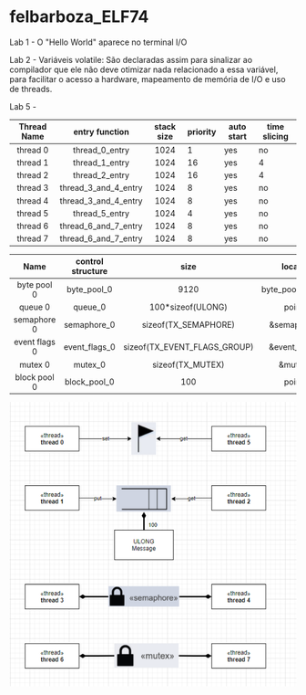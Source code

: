 # felbarboza_ELF74

Lab 1 - O "Hello World" aparece no terminal I/O

Lab 2 - Variáveis volatile: São declaradas assim para sinalizar ao compilador que ele não deve otimizar nada relacionado a essa variável, para facilitar o acesso a hardware, mapeamento de memória de I/O e uso de threads.


Lab 5 -

| Thread Name |    entry function    | stack size | priority | auto start | time slicing |
|:-----------:|:--------------------:|:----------:|----------|------------|--------------|
|   thread 0  |    thread_0_entry    |    1024    |     1    |     yes    |      no      |
|   thread 1  |    thread_1_entry    |    1024    |    16    |     yes    |       4      |
|   thread 2  |    thread_2_entry    |    1024    |    16    |     yes    |       4      |
|   thread 3  | thread_3_and_4_entry |    1024    |     8    |     yes    |      no      |
|   thread 4  | thread_3_and_4_entry |    1024    |     8    |     yes    |      no      |
|   thread 5  |    thread_5_entry    |    1024    |     4    |     yes    |      no      |
|   thread 6  | thread_6_and_7_entry |    1024    |     8    |     yes    |      no      |
|   thread 7  | thread_6_and_7_entry |    1024    |     8    |     yes    |      no      |


|      Name     | control structure |             size             |     location     |
|:-------------:|:-----------------:|:----------------------------:|:----------------:|
|  byte pool 0  |    byte_pool_0    |             9120             | byte_pool_memory |
|    queue 0    |      queue_0      |       100*sizeof(ULONG)      |      pointer     |
|  semaphore 0  |    semaphore_0    |     sizeof(TX_SEMAPHORE)     |   &semaphore_0   |
| event flags 0 |   event_flags_0   | sizeof(TX_EVENT_FLAGS_GROUP) |  &event_flags_0  |
|    mutex 0    |      mutex_0      |       sizeof(TX_MUTEX)       |     &mutex_0     |
|  block pool 0 |    block_pool_0   |              100             |      pointer     |



![Diagrama](./diagrama.png)
